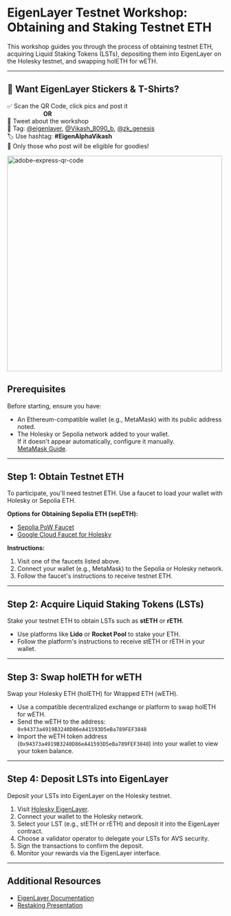 # EigenLayer Testnet Workshop: Obtaining and Staking Testnet ETH

This workshop guides you through the process of obtaining testnet ETH, acquiring Liquid Staking Tokens (LSTs), depositing them into EigenLayer on the Holesky testnet, and swapping holETH for wETH.

---

## 🎁 Want EigenLayer Stickers & T-Shirts?

✅ Scan the QR Code, click pics and post it  
      **OR**  
📲 Tweet about the workshop  
🧠 Tag: [@eigenlayer](https://twitter.com/eigenlayer), [@Vikash_8090_b](https://twitter.com/Vikash_8090_b), [@zk_genesis](https://twitter.com/zk_genesis)  
🏷️ Use hashtag: **#EigenAlphaVikash**  
🎉 Only those who post will be eligible for goodies!


<img width="500" height="500" alt="adobe-express-qr-code" src="https://github.com/user-attachments/assets/d6b270b9-f013-478a-8e16-713fe15013f5" />



## Prerequisites

Before starting, ensure you have:

- An Ethereum-compatible wallet (e.g., MetaMask) with its public address noted.
- The Holesky or Sepolia network added to your wallet.  
  If it doesn't appear automatically, configure it manually.  
  [MetaMask Guide](https://support.metamask.io/more-web3/learn/eth-on-testnets/).

---

## Step 1: Obtain Testnet ETH

To participate, you'll need testnet ETH. Use a faucet to load your wallet with Holesky or Sepolia ETH.

**Options for Obtaining Sepolia ETH (sepETH):**
- [Sepolia PoW Faucet](https://sepolia-faucet.pk910.de/)
- [Google Cloud Faucet for Holesky](https://cloud.google.com/application/web3/faucet/ethereum/holesky)

**Instructions:**
1. Visit one of the faucets listed above.
2. Connect your wallet (e.g., MetaMask) to the Sepolia or Holesky network.
3. Follow the faucet's instructions to receive testnet ETH.

---

## Step 2: Acquire Liquid Staking Tokens (LSTs)

Stake your testnet ETH to obtain LSTs such as **stETH** or **rETH**.

- Use platforms like **Lido** or **Rocket Pool** to stake your ETH.
- Follow the platform's instructions to receive stETH or rETH in your wallet.

---

## Step 3: Swap holETH for wETH

Swap your Holesky ETH (holETH) for Wrapped ETH (wETH).

- Use a compatible decentralized exchange or platform to swap holETH for wETH.
- Send the wETH to the address:  
  `0x94373a4919B3240D86eA41593D5eBa789FEF3848`
- Import the wETH token address (`0x94373a4919B3240D86eA41593D5eBa789FEF3848`) into your wallet to view your token balance.

---

## Step 4: Deposit LSTs into EigenLayer

Deposit your LSTs into EigenLayer on the Holesky testnet.

1. Visit [Holesky EigenLayer](https://holesky.eigenlayer.xyz/).
2. Connect your wallet to the Holesky network.
3. Select your LST (e.g., stETH or rETH) and deposit it into the EigenLayer contract.
4. Choose a validator operator to delegate your LSTs for AVS security.
5. Sign the transactions to confirm the deposit.
6. Monitor your rewards via the EigenLayer interface.

---

## Additional Resources

- [EigenLayer Documentation](https://docs.eigencloud.xyz/products/eigenlayer/restakers/restaking-guides/testnet/obtaining-testnet-eth-and-liquid-staking-tokens-lsts)
- [Restaking Presentation]( https://docs.google.com/presentation/d/15NEPuOd_G_mf4ymFNlT9lhDzW_GJaR6i-gJVBqoU0dQ/edit?usp=sharing)
